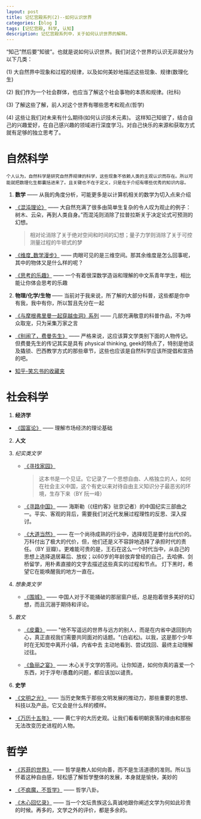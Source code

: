 ```yaml
---
layout: post
title: 记忆宫殿系列(2)--如何认识世界
categories: [blog ]
tags: [记忆宫殿, 科学, 认知]
description: 记忆宫殿系列中，关于如何认识世界的解释。
---
```


“知己”然后要”知彼”。也就是说如何认识世界。我们对这个世界的认识无非就分为以下几类： 

(1) 大自然界中现象和过程的规律，以及如何美妙地描述这些现象、规律(数理化生) 

(2) 我们作为一个社会群体，也应当了解这个社会事物的本质和规律。(社科) 	

(3) 了解这些了解，前人对这个世界有哪些思考和观点(哲学) 

(4) 这些让我们对未来有什么期待(如何认识技术元素)。 这样知己知彼了，结合自己的兴趣爱好，在自己感兴趣的领域进行深度学习。对自己快乐的来源和获取方式就有足够的独立思考了。 
	

# 自然科学
    个人认为，自然科学是研究自然界规律的科学，这些现象不依赖人类的主观认识而存在。所以可能就把数理化生都囊括进来了。且关键也不在于定义，只是在于介绍有哪些优秀的知识内容。

1. **数学** —— 从我的角度分析，可能更多是以计算机相关的数学为切入点来介绍
  - [《混沌理论》](http://v.ku6.com/show/k6mFP2GUPLaXcE38_g4aYA...html) —— 大自然充满了很多由简单生复杂的令人叹为观止的例子：树木、云朵，再到人类自身。”而混沌则消除了拉普拉斯关于决定论式可预测的幻想。
  
    > 相对论消除了关于绝对空间和时间的幻想；量子力学则消除了关于可控测量过程的牛顿式的梦

  - [《维度_数学漫步》](http://www.youku.com/playlist_show/id_6081309.html) —— 肉眼可见的是三维空间。那其余维度是怎么回事呢，其中的物体又是什么样的呢？
  
  - [《思考的乐趣》](http://book.douban.com/subject/10779597/) —— 一个有着很深数学造诣和理解的中文系青年学生，相比能让你体会思考的乐趣

2. **物理/化学/生物** —— 当前对于我来说，所了解的大部分科普，这些都是你中有我，我中有你，所以暂且先分在一起

  - [《与摩根弗里曼一起穿越虫洞》系列](http://movie.douban.com/subject/4051764/?from=subject-page) —— 几部充满敬意的科普作品，不为哗众取宠，只为采集万家之言
  
  - [《别闹了，费曼先生》](http://book.douban.com/subject/1037602/) —— 严格来说，这应该算文学类别下面的人物传记。但费曼先生的传记其实是具有 physical thinking, geek的特点了，特别是他谈及撬锁、巴西教学方式的那些章节，这些也应该是自然科学应该所提倡和宣扬的吧。
  
  - [知乎-笑忘书的收藏夹](http://www.zhihu.com/collection/19649450)


# 社会科学
1. **经济学** 
  - [《国富论》](http://book.douban.com/subject/1261560/) —— 理解市场经济的理论基础

2. **人文**
  1. *纪实类文学*
      - [《寻找家园》](http://book.douban.com/subject/1005358/)
  
        > 这本书是一个见证。它记录了一个思想自由、人格独立的人，如何在社会主义中国，这个有史以来对待自由主义知识分子最恶劣的环境，生存下来（BY 阮一峰）
      
	  - [《寻路中国》](http://lz.book.sohu.com/serialize-id-19783.html) —— 海斯勒（《纽约客》驻京记者）的中国纪实三部曲之一。平实、客观的背后，需要我们对近代发展过程理性的反思、深入探讨。
      
	  - [《大道当然》](http://book.douban.com/subject/25782608/)  —— 在一个尚待成熟的行业中，选择规范是要付出代价的。万科付出了极大的代价，但，他们还是义不容辞地选择了承担时代的责任。（BY 豆瓣）。更难能可贵的是，王石在这么一个时代当中，从自己的思想上选择退居幕后、放权；以60岁的年龄放弃曾经的自己，去哈佛、剑桥留学，用朴素直接的文字去描述这些真实的过程和节点。 灯下黑时，希望它在能唤醒我的地方一直在。
  
  2. *想象类文学*
      - [《围城》](http://book.douban.com/subject/1008145/) —— 中国人对于不能捅破的那层窗户纸，总是抱着很多美好的幻想，而且沉溺于期待和评论。
  
  3. *散文*
      - [《皮囊》](http://book.douban.com/subject/26278687/) —— "他不写遥远的世界与远方的别人，而是在内省中退回到内心，真正直视我们需要共同面对的话题。"(白岩松)。以我，这是那个少年时在无知觉中离开小镇，内省中去 主动地看到、尝试找回、最终主动理解过往。
 
      - [《鱼丽之宴》](http://book.douban.com/subject/2097249/) —— 木心关于文学的答问。让你知道，如何你真的喜爱一个东西，对于浮夸/愚蠢的问题，都应该加以谴责。
  
3. **史学**
  - [《文明之光》](http://www.douban.com/note/360853273/) —— 当历史聚焦于那些文明发展的推动力，那些重要的思想、科技以及产品，它又会是什么样的模样。
  
  - [《万历十五年》](http://book.douban.com/subject/1041482/) ——  黄仁宇的大历史观。让我们看看明朝衰落的缘由和那些无法改变历史进程的人物。

  
# 哲学
  - [《苏菲的世界》](http://book.douban.com/subject_search?search_text=%E8%8B%8F%E8%8F%B2%E7%9A%84%E4%B8%96%E7%95%8C&cat=1001) —— 哲学是教人如何向善，而不是生活道德的准则。所以当怀着这种自由感，轻松感了解哲学整体的发展，本身就是愉快，美妙的

  - [《不疯魔，不哲学》](http://book.douban.com/subject/24882901/) —— 哲学八卦。

  - [《木心回忆录》](http://book.douban.com/subject/20440644/) —— 当一个文坛贵族这么真诚地跟你阐述文学为何如此珍贵的时候。再多的，文学之外的评价，都是多余的。